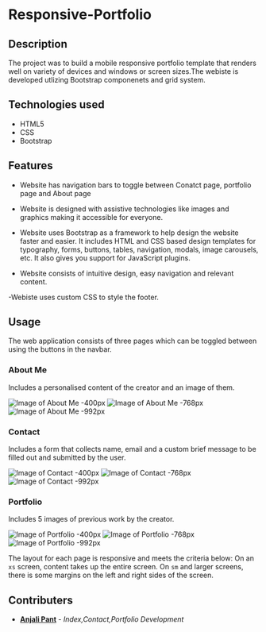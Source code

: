 # Responsive-Portfolio

## Description

The project was to build a mobile responsive portfolio template that renders well on variety of devices and windows or screen sizes.The webiste is developed utlizing Bootstrap componenets and grid system.


## Technologies used

- HTML5
- CSS
- Bootstrap

## Features

- Website has navigation bars to toggle between Conatct page, portfolio page and About page

- Website is designed with assistive technologies like images and graphics making it accessible for everyone.

- Website uses Bootstrap as a framework to help design the website faster and easier. It includes HTML and CSS based design templates for typography, forms, buttons, tables, navigation, modals, image carousels, etc. It also gives you support for JavaScript plugins.  

- Website consists of intuitive design, easy navigation and relevant content.

-Webiste uses custom CSS to style the footer.

## Usage

The web application consists of three pages which can be toggled between using the buttons in the navbar.

### About Me

Includes a personalised content of the creator and an image of them.

![Image of About Me -400px](/assets/snapshots/400-Index.PNG)
![Image of About Me -768px](/assets/snapshots/768-Index.PNG)
![Image of About Me -992px](/assets/snapshots/992-Index.PNG)

### Contact

Includes a form that collects name, email and a custom brief message to be filled out and submitted by the user.

![Image of Contact -400px](/assets/snapshots/400-Contact.PNG)
![Image of Contact -768px](/assets/snapshots/768-Contact.PNG)
![Image of Contact -992px](/assets/snapshots/992-Contact.PNG)

### Portfolio

Includes 5 images of previous work by the creator.

![Image of Portfolio -400px](/assets/snapshots/400-Portfolio.PNG)
![Image of Portfolio -768px](/assets/snapshots/768-Portfolio.PNG)
![Image of Portfolio -992px](/assets/snapshots/992-Portfolio.PNG)

The layout for each page is responsive and meets the criteria below:
On an `xs` screen, content takes up the entire screen. On `sm` and larger screens, there is some margins on the left and right sides of the screen.


## Contributers

- **[Anjali Pant](https://github.com/Anjali9293)** - *Index,Contact,Portfolio Development*







